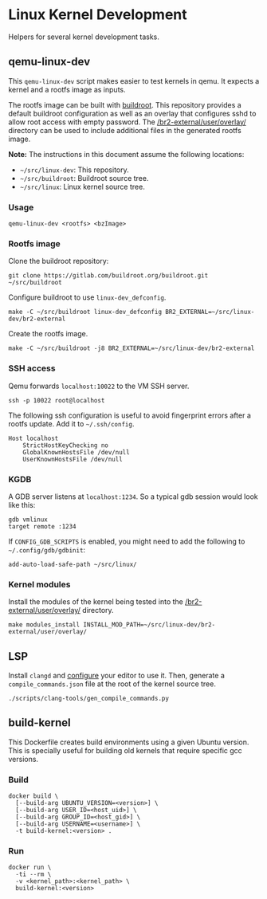 # Linux Kernel Development

Helpers for several kernel development tasks.

## qemu-linux-dev

This `qemu-linux-dev` script makes easier to test kernels in qemu.
It expects a kernel and a rootfs image as inputs.

The rootfs image can be built with [buildroot].
This repository provides a default buildroot configuration as well as
an overlay that configures sshd to allow root access with empty
password.
The [/br2-external/user/overlay/] directory can be used to include
additional files in the generated rootfs image.

**Note:** The instructions in this document assume the following
locations:

- `~/src/linux-dev`: This repository.
- `~/src/buildroot`: Buildroot source tree.
- `~/src/linux`: Linux kernel source tree.

### Usage

```
qemu-linux-dev <rootfs> <bzImage>
```

### Rootfs image

Clone the buildroot repository:

```
git clone https://gitlab.com/buildroot.org/buildroot.git ~/src/buildroot
```

Configure buildroot to use `linux-dev_defconfig`.

```
make -C ~/src/buildroot linux-dev_defconfig BR2_EXTERNAL=~/src/linux-dev/br2-external
```

Create the rootfs image.

```
make -C ~/src/buildroot -j8 BR2_EXTERNAL=~/src/linux-dev/br2-external
```

### SSH access

Qemu forwards `localhost:10022` to the VM SSH server.

```
ssh -p 10022 root@localhost
```

The following ssh configuration is useful to avoid fingerprint errors
after a rootfs update.
Add it to `~/.ssh/config`.

```
Host localhost
	StrictHostKeyChecking no
	GlobalKnownHostsFile /dev/null
	UserKnownHostsFile /dev/null
```

### KGDB

A GDB server listens at `localhost:1234`.
So a typical gdb session would look like this:

```
gdb vmlinux
target remote :1234
```

If `CONFIG_GDB_SCRIPTS` is enabled, you might need to add the
following to `~/.config/gdb/gdbinit`:

```
add-auto-load-safe-path ~/src/linux/
```

### Kernel modules

Install the modules of the kernel being tested into the
[/br2-external/user/overlay/] directory.

```
make modules_install INSTALL_MOD_PATH=~/src/linux-dev/br2-external/user/overlay/
```

## LSP

Install `clangd` and [configure][emacs configuration] your editor to
use it.
Then, generate a `compile_commands.json` file at the root of the
kernel source tree.

```
./scripts/clang-tools/gen_compile_commands.py
```

## build-kernel

This Dockerfile creates build environments using a given Ubuntu
version.
This is specially useful for building old kernels that require
specific gcc versions.

### Build

```
docker build \
  [--build-arg UBUNTU_VERSION=<version>] \
  [--build-arg USER_ID=<host_uid>] \
  [--build-arg GROUP_ID=<host_gid>] \
  [--build-arg USERNAME=<username>] \
  -t build-kernel:<version> .
```

### Run

```
docker run \
  -ti --rm \
  -v <kernel_path>:<kernel_path> \
  build-kernel:<version>
```


[buildroot]: https://buildroot.org/
[/br2-external/user/overlay/]: /br2-external/user/overlay/
[emacs configuration]: https://github.com/jroimartin/dotfiles/blob/76260967707f0a7cad2c2d69c86cc1dc9d6b1502/.emacs.d/init.el#L267
